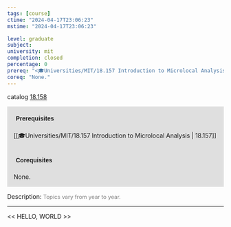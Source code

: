 ```yaml
---
tags: [course]
ctime: "2024-04-17T23:06:23"
mstime: "2024-04-17T23:06:23"

level: graduate
subject: 
university: mit
completion: closed
percentage: 0
prereq: "<🎓Universities/MIT/18.157 Introduction to Microlocal Analysis>"
coreq: "None."
---
```


catalog [18.158](http://student.mit.edu/catalog/m18a.html#18.158)

<span style="display: block; padding: 15px; background-color: rgb(100, 100, 100, 0.2);"><font id="m_prereq1710_0" style="display: block; font-family: Arial, sans-serif; font-weight: bold; padding: 5px">Prerequisites</font><br><span id="prereq1710_0">[[🎓Universities/MIT/18.157 Introduction to Microlocal Analysis | 18.157]]</span></span>
<span style="display: block; padding: 15px; background-color: rgb(100, 100, 100, 0.2);"><font id="m_coreq1710_0" style="display: block; font-family: Arial, sans-serif; font-weight: bold; padding: 5px">Corequisites</font><br><span id="coreq1710_0">None.</span></span>

<font style="">Description:</font>
<font style="color: grey; font-size: 0.8rem;">Topics vary from year to year.</font>



---

<< HELLO, WORLD >>
